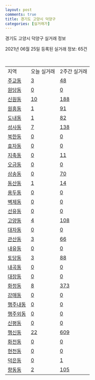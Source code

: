```yaml
---
layout: post
comments: true
title: 경기도 고양시 덕양구
categories: [실거래가]
---
```


경기도 고양시 덕양구 실거래 정보

2021년 06월 25일 등록된 실거래 정보: 65건

<script type="text/javascript">
  google.charts.load('current', {'packages':['corechart']});
  google.charts.setOnLoadCallback(drawChart);

  function drawChart() {
    var data = google.visualization.arrayToDataTable([['거래일', '매매', '전월세', '전매'], ['2021-02', 0, 17, 0], ['2021-03', 8, 104, 0], ['2021-04', 155, 356, 1], ['2021-05', 351, 525, 2], ['2021-06', 109, 364, 0]]);

    var options = {
      title: '최근 유형별 거래량 추이',
      legend: { position: 'bottom' }
    };

    var chart = new google.visualization.LineChart(document.getElementById('columnchart_material'));
    chart.draw(data, (options));
  }
</script>

<div id="columnchart_material" style="width: 450px; margin-left: -35px"></div>
<br>
<table class="sortable">
  <tr>
    <td>지역</td>
    <td>오늘 실거래</td>
    <td>2주간 실거래</td>
  </tr>

  
  <tr class="item">
    <td><a href="4128110100.html">주교동</a></td>
    <td><a href="4128110100.html">3</a></td>
    <td><a href="4128110100.html">48</a></td>
  </tr>
    

  <tr class="item">
    <td><a href="4128110200.html">원당동</a></td>
    <td><a href="4128110200.html">0</a></td>
    <td><a href="4128110200.html">0</a></td>
  </tr>
    

  <tr class="item">
    <td><a href="4128110300.html">신원동</a></td>
    <td><a href="4128110300.html">10</a></td>
    <td><a href="4128110300.html">188</a></td>
  </tr>
    

  <tr class="item">
    <td><a href="4128110400.html">원흥동</a></td>
    <td><a href="4128110400.html">1</a></td>
    <td><a href="4128110400.html">91</a></td>
  </tr>
    

  <tr class="item">
    <td><a href="4128110500.html">도내동</a></td>
    <td><a href="4128110500.html">1</a></td>
    <td><a href="4128110500.html">82</a></td>
  </tr>
    

  <tr class="item">
    <td><a href="4128110600.html">성사동</a></td>
    <td><a href="4128110600.html">7</a></td>
    <td><a href="4128110600.html">138</a></td>
  </tr>
    

  <tr class="item">
    <td><a href="4128110700.html">북한동</a></td>
    <td><a href="4128110700.html">0</a></td>
    <td><a href="4128110700.html">0</a></td>
  </tr>
    

  <tr class="item">
    <td><a href="4128110800.html">효자동</a></td>
    <td><a href="4128110800.html">0</a></td>
    <td><a href="4128110800.html">0</a></td>
  </tr>
    

  <tr class="item">
    <td><a href="4128110900.html">지축동</a></td>
    <td><a href="4128110900.html">0</a></td>
    <td><a href="4128110900.html">11</a></td>
  </tr>
    

  <tr class="item">
    <td><a href="4128111000.html">오금동</a></td>
    <td><a href="4128111000.html">0</a></td>
    <td><a href="4128111000.html">0</a></td>
  </tr>
    

  <tr class="item">
    <td><a href="4128111100.html">삼송동</a></td>
    <td><a href="4128111100.html">0</a></td>
    <td><a href="4128111100.html">70</a></td>
  </tr>
    

  <tr class="item">
    <td><a href="4128111200.html">동산동</a></td>
    <td><a href="4128111200.html">1</a></td>
    <td><a href="4128111200.html">14</a></td>
  </tr>
    

  <tr class="item">
    <td><a href="4128111300.html">용두동</a></td>
    <td><a href="4128111300.html">0</a></td>
    <td><a href="4128111300.html">0</a></td>
  </tr>
    

  <tr class="item">
    <td><a href="4128111400.html">벽제동</a></td>
    <td><a href="4128111400.html">0</a></td>
    <td><a href="4128111400.html">0</a></td>
  </tr>
    

  <tr class="item">
    <td><a href="4128111500.html">선유동</a></td>
    <td><a href="4128111500.html">0</a></td>
    <td><a href="4128111500.html">0</a></td>
  </tr>
    

  <tr class="item">
    <td><a href="4128111600.html">고양동</a></td>
    <td><a href="4128111600.html">4</a></td>
    <td><a href="4128111600.html">108</a></td>
  </tr>
    

  <tr class="item">
    <td><a href="4128111700.html">대자동</a></td>
    <td><a href="4128111700.html">0</a></td>
    <td><a href="4128111700.html">0</a></td>
  </tr>
    

  <tr class="item">
    <td><a href="4128111800.html">관산동</a></td>
    <td><a href="4128111800.html">3</a></td>
    <td><a href="4128111800.html">66</a></td>
  </tr>
    

  <tr class="item">
    <td><a href="4128111900.html">내유동</a></td>
    <td><a href="4128111900.html">0</a></td>
    <td><a href="4128111900.html">0</a></td>
  </tr>
    

  <tr class="item">
    <td><a href="4128112000.html">토당동</a></td>
    <td><a href="4128112000.html">3</a></td>
    <td><a href="4128112000.html">88</a></td>
  </tr>
    

  <tr class="item">
    <td><a href="4128112100.html">내곡동</a></td>
    <td><a href="4128112100.html">0</a></td>
    <td><a href="4128112100.html">0</a></td>
  </tr>
    

  <tr class="item">
    <td><a href="4128112200.html">대장동</a></td>
    <td><a href="4128112200.html">0</a></td>
    <td><a href="4128112200.html">0</a></td>
  </tr>
    

  <tr class="item">
    <td><a href="4128112300.html">화정동</a></td>
    <td><a href="4128112300.html">8</a></td>
    <td><a href="4128112300.html">373</a></td>
  </tr>
    

  <tr class="item">
    <td><a href="4128112400.html">강매동</a></td>
    <td><a href="4128112400.html">0</a></td>
    <td><a href="4128112400.html">0</a></td>
  </tr>
    

  <tr class="item">
    <td><a href="4128112500.html">행주내동</a></td>
    <td><a href="4128112500.html">0</a></td>
    <td><a href="4128112500.html">0</a></td>
  </tr>
    

  <tr class="item">
    <td><a href="4128112600.html">행주외동</a></td>
    <td><a href="4128112600.html">0</a></td>
    <td><a href="4128112600.html">0</a></td>
  </tr>
    

  <tr class="item">
    <td><a href="4128112700.html">신평동</a></td>
    <td><a href="4128112700.html">0</a></td>
    <td><a href="4128112700.html">0</a></td>
  </tr>
    

  <tr class="item">
    <td><a href="4128112800.html">행신동</a></td>
    <td><a href="4128112800.html">22</a></td>
    <td><a href="4128112800.html">609</a></td>
  </tr>
    

  <tr class="item">
    <td><a href="4128112900.html">화전동</a></td>
    <td><a href="4128112900.html">0</a></td>
    <td><a href="4128112900.html">0</a></td>
  </tr>
    

  <tr class="item">
    <td><a href="4128113000.html">현천동</a></td>
    <td><a href="4128113000.html">0</a></td>
    <td><a href="4128113000.html">0</a></td>
  </tr>
    

  <tr class="item">
    <td><a href="4128113100.html">덕은동</a></td>
    <td><a href="4128113100.html">0</a></td>
    <td><a href="4128113100.html">1</a></td>
  </tr>
    

  <tr class="item">
    <td><a href="4128113200.html">향동동</a></td>
    <td><a href="4128113200.html">2</a></td>
    <td><a href="4128113200.html">105</a></td>
  </tr>
    


</table>


    